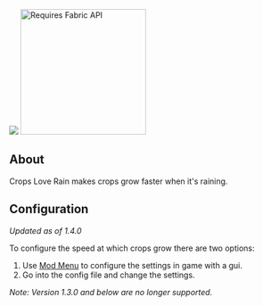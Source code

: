 <img src="https://img.shields.io/badge/environment-server-red?style=flat-square">  
<a href="https://curseforge.com/Minecraft/mc-mods/fabric" target="_blank"><img src="https://user-images.githubusercontent.com/66281330/153967852-6b03d1f2-d795-4748-afe9-6074ea25701a.png" alt="Requires Fabric API" width=225></a>

## About

Crops Love Rain makes crops grow faster when it's raining.

## Configuration
_Updated as of 1.4.0_

To configure the speed at which crops grow there are two options:
1. Use [Mod Menu](https://modrinth.com/mod/modmenu) to configure the settings in game with a gui.
2. Go into the config file and change the settings.

 _Note: Version 1.3.0 and below are no longer supported._
